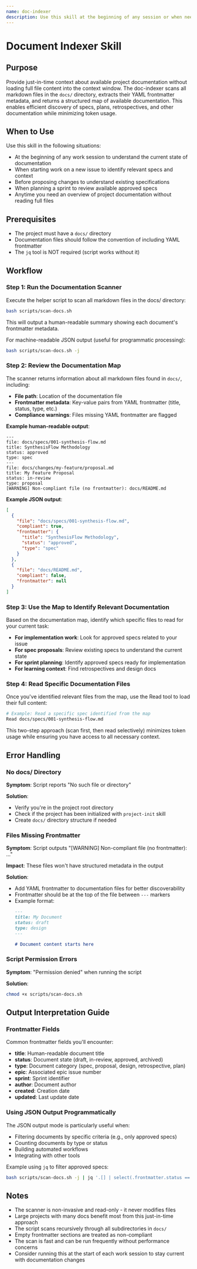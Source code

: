```yaml
---
name: doc-indexer
description: Use this skill at the beginning of any session or when needing to understand available project documentation. Provides just-in-time context by scanning YAML frontmatter from all markdown files in the docs/ directory without loading full content.
---
```


# Document Indexer Skill

## Purpose

Provide just-in-time context about available project documentation without loading full file content into the context window. The doc-indexer scans all markdown files in the `docs/` directory, extracts their YAML frontmatter metadata, and returns a structured map of available documentation. This enables efficient discovery of specs, plans, retrospectives, and other documentation while minimizing token usage.

## When to Use

Use this skill in the following situations:

- At the beginning of any work session to understand the current state of documentation
- When starting work on a new issue to identify relevant specs and context
- Before proposing changes to understand existing specifications
- When planning a sprint to review available approved specs
- Anytime you need an overview of project documentation without reading full files

## Prerequisites

- The project must have a `docs/` directory
- Documentation files should follow the convention of including YAML frontmatter
- The `jq` tool is NOT required (script works without it)

## Workflow

### Step 1: Run the Documentation Scanner

Execute the helper script to scan all markdown files in the docs/ directory:

```bash
bash scripts/scan-docs.sh
```

This will output a human-readable summary showing each document's frontmatter metadata.

For machine-readable JSON output (useful for programmatic processing):

```bash
bash scripts/scan-docs.sh -j
```

### Step 2: Review the Documentation Map

The scanner returns information about all markdown files found in `docs/`, including:

- **File path**: Location of the documentation file
- **Frontmatter metadata**: Key-value pairs from YAML frontmatter (title, status, type, etc.)
- **Compliance warnings**: Files missing YAML frontmatter are flagged

**Example human-readable output**:
```
---
file: docs/specs/001-synthesis-flow.md
title: SynthesisFlow Methodology
status: approved
type: spec
---
file: docs/changes/my-feature/proposal.md
title: My Feature Proposal
status: in-review
type: proposal
[WARNING] Non-compliant file (no frontmatter): docs/README.md
```

**Example JSON output**:
```json
[
  {
    "file": "docs/specs/001-synthesis-flow.md",
    "compliant": true,
    "frontmatter": {
      "title": "SynthesisFlow Methodology",
      "status": "approved",
      "type": "spec"
    }
  },
  {
    "file": "docs/README.md",
    "compliant": false,
    "frontmatter": null
  }
]
```

### Step 3: Use the Map to Identify Relevant Documentation

Based on the documentation map, identify which specific files to read for your current task:

- **For implementation work**: Look for approved specs related to your issue
- **For spec proposals**: Review existing specs to understand the current state
- **For sprint planning**: Identify approved specs ready for implementation
- **For learning context**: Find retrospectives and design docs

### Step 4: Read Specific Documentation Files

Once you've identified relevant files from the map, use the Read tool to load their full content:

```bash
# Example: Read a specific spec identified from the map
Read docs/specs/001-synthesis-flow.md
```

This two-step approach (scan first, then read selectively) minimizes token usage while ensuring you have access to all necessary context.

## Error Handling

### No docs/ Directory

**Symptom**: Script reports "No such file or directory"

**Solution**:
- Verify you're in the project root directory
- Check if the project has been initialized with `project-init` skill
- Create `docs/` directory structure if needed

### Files Missing Frontmatter

**Symptom**: Script outputs "[WARNING] Non-compliant file (no frontmatter): ..."

**Impact**: These files won't have structured metadata in the output

**Solution**:
- Add YAML frontmatter to documentation files for better discoverability
- Frontmatter should be at the top of the file between `---` markers
- Example format:
  ```markdown
  ---
  title: My Document
  status: draft
  type: design
  ---

  # Document content starts here
  ```

### Script Permission Errors

**Symptom**: "Permission denied" when running the script

**Solution**:
```bash
chmod +x scripts/scan-docs.sh
```

## Output Interpretation Guide

### Frontmatter Fields

Common frontmatter fields you'll encounter:

- **title**: Human-readable document title
- **status**: Document state (draft, in-review, approved, archived)
- **type**: Document category (spec, proposal, design, retrospective, plan)
- **epic**: Associated epic issue number
- **sprint**: Sprint identifier
- **author**: Document author
- **created**: Creation date
- **updated**: Last update date

### Using JSON Output Programmatically

The JSON output mode is particularly useful when:

- Filtering documents by specific criteria (e.g., only approved specs)
- Counting documents by type or status
- Building automated workflows
- Integrating with other tools

Example using `jq` to filter approved specs:
```bash
bash scripts/scan-docs.sh -j | jq '.[] | select(.frontmatter.status == "approved")'
```

## Notes

- The scanner is non-invasive and read-only - it never modifies files
- Large projects with many docs benefit most from this just-in-time approach
- The script scans recursively through all subdirectories in `docs/`
- Empty frontmatter sections are treated as non-compliant
- The scan is fast and can be run frequently without performance concerns
- Consider running this at the start of each work session to stay current with documentation changes
